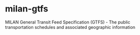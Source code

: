 milan-gtfs
==========

MILAN General Transit Feed Specification (GTFS) -  The public transportation schedules and associated geographic information
